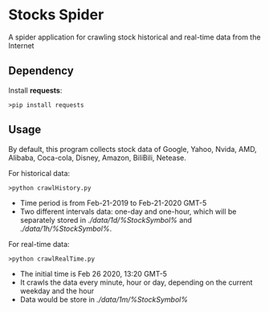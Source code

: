 # Stocks Spider

A spider application for crawling stock historical and real-time data from the Internet

## Dependency

Install  **requests**:

```
>pip install requests
```

## Usage

By default, this program collects stock data of Google, Yahoo, Nvida, AMD, Alibaba, Coca-cola, Disney, Amazon, BiliBili, Netease.

For historical data:

```
>python crawlHistory.py
```

- Time period is from Feb-21-2019 to Feb-21-2020 GMT-5
- Two different intervals data: one-day and one-hour, which will be separately stored in *./data/1d/%StockSymbol%* and *./data/1h/%StockSymbol%*.

For real-time data:

```
>python crawlRealTime.py
```

- The initial time is Feb 26 2020, 13:20 GMT-5
- It crawls the data every minute, hour or day, depending on the current weekday and the hour
- Data would be store in *./data/1m/%StockSymbol​%*